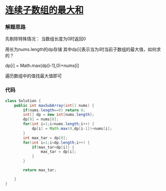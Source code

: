 # [连续子数组的最大和](!https://leetcode-cn.com/problems/lian-xu-zi-shu-zu-de-zui-da-he-lcof/)

### 解题思路
先剔除特殊情况： 当数组长度为0时返回0

用长为nums.length的dp存储
其中dp[i]表示当为i时当前子数组的最大值，如何求的？

dp[i] = Math.max(dp[i-1],0)+nums[i]

遍历数组中的值找最大值即可

### 代码
```java
class Solution {
    public int maxSubArray(int[] nums) {
        if(nums.length==0) return 0;
        int[] dp = new int[nums.length];
        dp[0] = nums[0];
        for(int i=1;i<nums.length;i++) {
            dp[i] = Math.max(0,dp[i-1])+nums[i];
        }
        int max_tar = dp[0];
        for(int i=1;i<dp.length;i++) {
            if(max_tar<dp[i]) {
                max_tar = dp[i];
            }
        }

        return max_tar;

    }
}
```